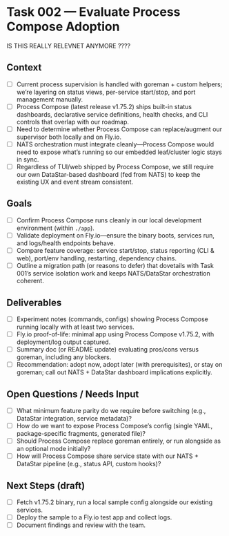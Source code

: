 # Task 002 — Evaluate Process Compose Adoption

IS THIS REALLY RELEVNET ANYMORE ????

## Context
- [ ] Current process supervision is handled with goreman + custom helpers; we’re layering on status views, per-service start/stop, and port management manually.
- [ ] Process Compose (latest release v1.75.2) ships built-in status dashboards, declarative service definitions, health checks, and CLI controls that overlap with our roadmap.
- [ ] Need to determine whether Process Compose can replace/augment our supervisor both locally and on Fly.io.
- [ ] NATS orchestration must integrate cleanly—Process Compose would need to expose what’s running so our embedded leaf/cluster logic stays in sync.
- [ ] Regardless of TUI/web shipped by Process Compose, we still require our own DataStar-based dashboard (fed from NATS) to keep the existing UX and event stream consistent.

## Goals
- [ ] Confirm Process Compose runs cleanly in our local development environment (within `./app`).
- [ ] Validate deployment on Fly.io—ensure the binary boots, services run, and logs/health endpoints behave.
- [ ] Compare feature coverage: service start/stop, status reporting (CLI & web), port/env handling, restarting, dependency chains.
- [ ] Outline a migration path (or reasons to defer) that dovetails with Task 001’s service isolation work and keeps NATS/DataStar orchestration coherent.

## Deliverables
- [ ] Experiment notes (commands, configs) showing Process Compose running locally with at least two services.
- [ ] Fly.io proof-of-life: minimal app using Process Compose v1.75.2, with deployment/log output captured.
- [ ] Summary doc (or README update) evaluating pros/cons versus goreman, including any blockers.
- [ ] Recommendation: adopt now, adopt later (with prerequisites), or stay on goreman; call out NATS + DataStar dashboard implications explicitly.

## Open Questions / Needs Input
- [ ] What minimum feature parity do we require before switching (e.g., DataStar integration, service metadata)?
- [ ] How do we want to expose Process Compose’s config (single YAML, package-specific fragments, generated file)?
- [ ] Should Process Compose replace goreman entirely, or run alongside as an optional mode initially?
- [ ] How will Process Compose share service state with our NATS + DataStar pipeline (e.g., status API, custom hooks)?

## Next Steps (draft)
- [ ] Fetch v1.75.2 binary, run a local sample config alongside our existing services.
- [ ] Deploy the sample to a Fly.io test app and collect logs.
- [ ] Document findings and review with the team.
